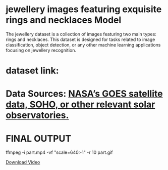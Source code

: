 # jewellery images featuring exquisite rings and necklaces Model

The jewellery dataset is a collection of images featuring two main types: rings and necklaces. This dataset is designed for tasks related to image classification, object detection, or any other machine learning applications focusing on jewellery recognition.

# dataset link:
# Data Sources: [NASA’s GOES satellite data, SOHO, or other relevant solar observatories.](https://www.kaggle.com/datasets/sapnilpatel/tanishq-jewellery-dataset)

# FINAL OUTPUT
ffmpeg -i part.mp4 -vf "scale=640:-1" -r 10 part.gif

[Download Video](https://github.com/RoshanMundekar/JewelleryClassifyModel/blob/main/model/part.mp4)


